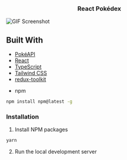 <br />
<p align="center">

  <h3 align="center">
React Pokédex
  </h3>

  ![GIF Screenshot](https://github.com/ShinteiMai/react-pokedex/blob/master/images/screenshot.gif)


<!-- Sobre o Projeto -->


## Built With

- [PokéAPI](https://pokeapi.co/)
- [React](https://reactjs.org/)
- [TypeScript](https://www.typescriptlang.org/)
- [Tailwind CSS](https://tailwindcss.com/)
- [redux-toolkit](https://redux-toolkit.js.org/)

<!-- GETTING STARTED -->

- npm

```sh
npm install npm@latest -g
```

### Installation

1. Install NPM packages

```sh
yarn
```

2. Run the local development server

